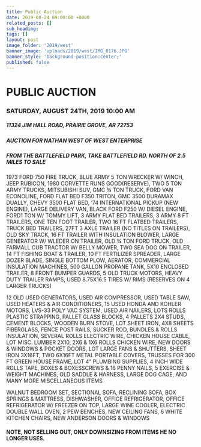 ```yaml
---
title: Public Auction
date: 2019-08-24 09:00:00 +0000
related_posts: []
sub_heading:  
tags: []
layout: post
image_folder: '2019/west'
banner_image: 'uploads/2019/west/IMG_0176.JPG'
banner_style: 'background-position:center;'
published: false
---
```

# PUBLIC AUCTION
### SATURDAY, AUGUST 24TH, 2019 10:00 AM
##### 11324 JIM HALL ROAD, PRAIRIE GROVE, AR 72753
##### AUCTION FOR NATHAN WEST OF WEST ENTERPRISE
##### FROM THE BATTLEFIELD PARK, TAKE BATTLEFIELD RD. NORTH OF 2.5 MILES TO SALE

<!--break-->
1973 FORD 750 FIRE TRUCK, BLUE ARMY 5 TON WRECKER W/ WINCH, JEEP RUBICON, 1980 CORVETTE RUNS GOOD(RESERVE), TWO 5 TON ARMY TRUCKS, MITSUBISHI SUV, GMC ¾ TON TRUCK, FORD VAN ECONOLINE, FORD FLAT BED F350 TRITON, GMC 3500 DURAMAX DUALLY, CHEVY 3500 FLAT BED, ‘74 INTERNATIONAL PICKUP (NEW ENGINE), LARGE DELIVERY VAN, BLACK FORD F250 W/ DIESEL ENGINE, FORD1 TON W/ TOMMY LIFT, 3 ARMY FLAT BED TRAILERS, 3 ARMY 8 FT TRAILERS, ONE TEN FOOT TRAILER, TWO 16 FT FLATBED TRAILERS, TRUCK BED TRAILERS, 27FT 3 AXLE TRAILER (NO TITLES ON TRAILERS), OLD SKY TRACK, 16 FT TRAILER WITH INSULATION BLOWER, LARGE GENERATOR W/ WLEDER ON TRAILER, OLD ¾ TON FORD TRUCK, OLD FARMALL CUB TRACTOR W/ BELLY MOWER, TWO SEA DOO ON TRAILER, 14 FT FISHING BOAT & TRAILER, 10 FT FERTILIZER SPREADER, LARGE DOZER BLADE, SINGLE BOTTOM PLOW, AERATOR, COMMERCIAL INSULATION MACHINES, 500 GALLON PROPANE TANK, 5X10 ENCLOSED TRAILER, 8 FRONT BUMPER GUARDS, 5 OLD TRUCK MOTORS, HEAVY DUTY TRAILER RAMPS, USED 8.75X16.5 TIRES W/ RIMS (RESERVES ON 4 LARGER TRUCKS) 

12 OLD USED GENERATORS, USED AIR COMPRESSOR, USED TABLE SAW, USED HEATERS & AIR CONDITIONERS, 15 USED HONDA AND KOHLER MOTORS, LVS-33 POLY VAC SYSTEM, USED AIR NAILERS, LOTS ROLLS PLASTIC STRAPPING, PALLET GLASS BLOCKS, 4 PALLETS 2X4 STUDS, CEMENT BLOCKS, WOODEN BURN STOVE, LOT SHEET IRON, 4X8 SHEETS FIBERGLASS, FENCE POST RAILS, SUCKER ROD, BUNDLES & ROLLS INSULATION, SEVERAL ROLLS ELECTRIC WIRE, CHICKEN HOUSE CABLE, LOT MISC. LUMBER 2X10, 2X6 & 1X6 ROLLS CHICKEN WIRE, NEW DOORS & WINDOWS & POCKET DOORS, LOT LARGE FANS & SHUTTERS, SHEET IRON 3X16FT, TWO 6X16FT METAL PORTABLE COVERS, TRUSSES FOR 300 FT GREEN HOUSE FRAME, LOT 4” PLUMBING SUPPLIES, 4 INCH WIDE ROLLS TAPE, BOXES & BOXESSCREWS & 16 PENNY NAILS, 5 EXERCISE & WEIGHT MACHINES, OLD SADDLE & HARNESS, LARGE DOG CAGE, AND MANY MORE MISCELLANEOUS ITEMS

WALNUT BEDROOM SET, SECTIONAL SOFA, RECLINING SOFA, BOX SPRINGS  & MATTRESS, DISHWASHER, OFFICE REFRIGERATOR, OFFICE REFRIGERATOR W/ FREEZER ON TOP, LARGE WINE COOLER, ELECTRIC DOUBLE WALL OVEN, 2 PEW BENCHES, NEW CEILING FANS, 6 WHITE KITCHEN CHAIRS, NEW ANDERSON DOORS & WINDOWS

#### NOTE, NOT SELLING OUT, ONLY DOWNSIZING FROM ITEMS HE NO LONGER USES.